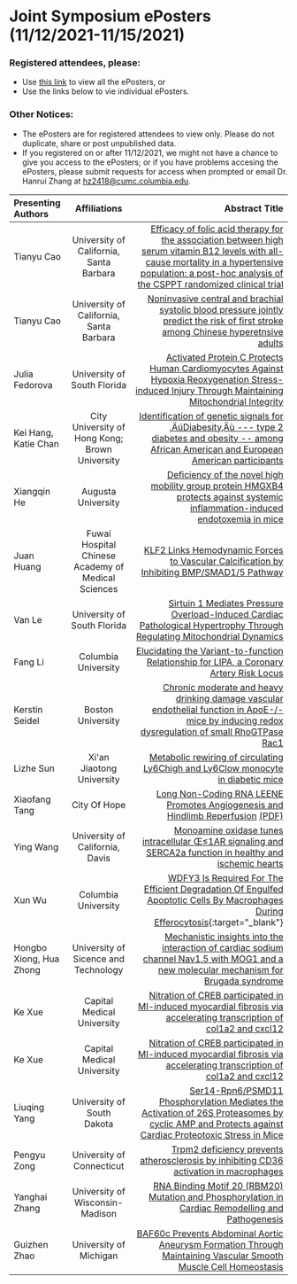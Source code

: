 # Joint Symposium ePosters (11/12/2021-11/15/2021)

### Registered attendees, please:
* Use [this link](https://drive.google.com/drive/folders/1WvXVpRDJVo-DctaEkfnqUXAZIa2Vwe0kre-OSpFlvqLii1_9Q7lfiQPD-MHJ8Yg7_HTinAJf?usp=sharing) to view all the ePosters, or
* Use the links below to vie individual ePosters.

### Other Notices:
* The ePosters are for registered attendees to view only. Please do not duplicate, share or post unpublished data. 
* If you registered on or after 11/12/2021, we might not have a chance to give you access to the ePosters; or if you have problems accesing the ePosters, please submit requests for access when prompted or email Dr. Hanrui Zhang at hz2418@cumc.columbia.edu. 


| Presenting Authors      | Affiliations     | Abstract Title    |
| :------------- | :----------: | -----------: |
| Tianyu Cao| 	University of California, Santa Barbara | [Efficacy of folic acid therapy for the association between high serum vitamin B12 levels with all-cause mortality in a hypertensive population: a post-hoc analysis of the CSPPT randomized clinical trial](https://drive.google.com/u/0/open?usp=forms_web&id=1N_uKIlML583pz4Gp1rdlJ1DrQIHlJtKk) |
| Tianyu Cao	| University of California, Santa Barbara | [Noninvasive central and brachial systolic blood pressure jointly predict the risk of first stroke among Chinese hyperetnsive adults](https://drive.google.com/u/0/open?usp=forms_web&id=1vy-ggYjRTLbyFhIu-dhCXJLobmMJ5Exb) |
|Julia Fedorova	| University of South Florida | [Activated Protein C Protects Human Cardiomyocytes Against Hypoxia Reoxygenation Stress-induced Injury Through Maintaining Mitochondrial Integrity](https://drive.google.com/u/0/open?usp=forms_web&id=17zTRl4aGcFTA_KQBepeJxFTw9msC2r7K) |
|Kei Hang, Katie Chan	|City University of Hong Kong; Brown University |	[Identification of genetic signals for ‚ÄúDiabesity‚Äù --- type 2 diabetes and obesity -- among African American and European American participants](https://drive.google.com/u/0/open?usp=forms_web&id=1XYoDfARCQvsX2pYh8V2STJ08xvrzv_nL) |
| Xiangqin He	 | Augusta University|	[Deficiency of the novel high mobility group protein HMGXB4 protects against systemic inflammation-induced endotoxemia in mice](https://drive.google.com/u/0/open?usp=forms_web&id=1aEzJr5O2etTzyeaCuL-TOkj56Kr_jAyE) |
|Juan Huang |	Fuwai Hospital Chinese Academy of Medical Sciences | [KLF2 Links Hemodynamic Forces to Vascular Calcification by Inhibiting BMP/SMAD1/5 Pathway](https://drive.google.com/u/0/open?usp=forms_web&id=1MVVaRi_PC78V2Xq1Lz0L646Q4Ujpnf3H) |
|Van Le	|University of South Florida | [Sirtuin 1 Mediates Pressure Overload-Induced Cardiac Pathological Hypertrophy Through Regulating Mitochondrial Dynamics](https://drive.google.com/u/0/open?usp=forms_web&id=181fQHaOWkRrKzc94lPDy52vh_jpuUCs_) |
|Fang Li	|Columbia University |	[Elucidating the Variant-to-function Relationship for LIPA, a Coronary Artery Risk Locus](https://drive.google.com/u/0/open?usp=forms_web&id=1CnMmKAz0bAmuAn0LBe7PiaGBjLpth4yp) |
| Kerstin Seidel |	Boston University| [Chronic moderate and heavy drinking damage vascular endothelial function in ApoE-/-mice by inducing redox dysregulation of small RhoGTPase Rac1](https://drive.google.com/u/0/open?usp=forms_web&id=18zFReWtYd3VLlqeImlmZWjQxKOFG3tAy) |
| Lizhe Sun	| Xi'an Jiaotong University | [Metabolic rewiring of circulating Ly6Chigh and Ly6Clow monocyte in  diabetic mice](https://drive.google.com/u/0/open?usp=forms_web&id=1RRJ7CNsUZwe4Vq_rfCzTsd_pl-7eICms) |
| Xiaofang Tang |	City Of Hope	| [Long Non-Coding RNA LEENE Promotes Angiogenesis and Hindlimb Reperfusion](https://drive.google.com/u/0/open?usp=forms_web&id=1meC_fCcA3eka38bggXG63RRXmQsNDnHX) [(PDF)](https://drive.google.com/u/0/open?usp=forms_web&id=1gH6VRiXaA7Y-dC_mpolNGjieVRMcGm-l)|
| Ying Wang|	University of California, Davis | [Monoamine oxidase tunes intracellular Œ≤1AR signaling and SERCA2a function in healthy and ischemic hearts](https://drive.google.com/u/0/open?usp=forms_web&id=17Wy-f0_x767E5obhZSP9aHANgjf1US6y) |
| Xun Wu	| Columbia University	| [WDFY3 Is Required For The Efficient Degradation Of Engulfed Apoptotic Cells By Macrophages During Efferocytosis](https://drive.google.com/u/0/open?usp=forms_web&id=10jxUL7eqNCDB_CrQ-ssXuB5xLLIqEWu4){:target="_blank"}|
|Hongbo Xiong,	Hua Zhong |University of Sicence and Technology | [Mechanistic insights into the interaction of cardiac sodium channel Nav1.5 with MOG1 and a new molecular mechanism for Brugada syndrome](https://drive.google.com/u/0/open?usp=forms_web&id=1bwiXr3wMB-CiMCbZDQWPhSQLd7-Godgb)|
|Ke Xue|	Capital Medical University |	[Nitration of CREB participated in MI-induced myocardial fibrosis via accelerating transcription of col1a2 and cxcl12](https://drive.google.com/u/0/open?usp=forms_web&id=1EhmGeNUk4kysFlYhb8x62GQ1DZvRKtT_) | 
|Ke Xue|	Capital Medical University |	[Nitration of CREB participated in MI-induced myocardial fibrosis via accelerating transcription of col1a2 and cxcl12](https://drive.google.com/u/0/open?usp=forms_web&id=15E-bmfd_C-KxbHgvqpehSvaD-L5WtjGx)| 
| Liuqing Yang	| University of South Dakota | [Ser14-Rpn6/PSMD11 Phosphorylation Mediates the Activation of 26S Proteasomes by cyclic AMP and Protects against Cardiac Proteotoxic Stress in Mice](https://drive.google.com/u/0/open?usp=forms_web&id=1oO1_1lT_APuG7pXyNAcK7CbTCTHxoqPT) |
|Pengyu Zong|	University of Connecticut|	[Trpm2 deficiency prevents atherosclerosis by inhibiting CD36 activation in macrophages](https://drive.google.com/u/0/open?usp=forms_web&id=1lmEjcjjrVp_9qG6dkTDIi8QWSfWYRcPb)|
|Yanghai Zhang|	University of Wisconsin-Madison | [RNA Binding Motif 20 (RBM20) Mutation and Phosphorylation in Cardiac Remodelling and Pathogenesis](https://drive.google.com/u/0/open?usp=forms_web&id=1CldJeUc2j2pFVb5EUnduJ0C5DrAsLOqi) |
| Guizhen Zhao	| University of Michigan | [BAF60c Prevents Abdominal Aortic Aneurysm Formation Through Maintaining Vascular Smooth Muscle Cell Homeostasis](https://drive.google.com/u/0/open?usp=forms_web&id=1TjJSWnDJ9JoNeS2MgDeku8D6jcRfvkqN) |
